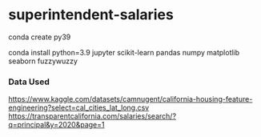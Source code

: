 # superintendent-salaries

conda create py39

conda install python=3.9 jupyter scikit-learn pandas numpy matplotlib seaborn fuzzywuzzy

### Data Used
https://www.kaggle.com/datasets/camnugent/california-housing-feature-engineering?select=cal_cities_lat_long.csv
https://transparentcalifornia.com/salaries/search/?q=principal&y=2020&page=1
